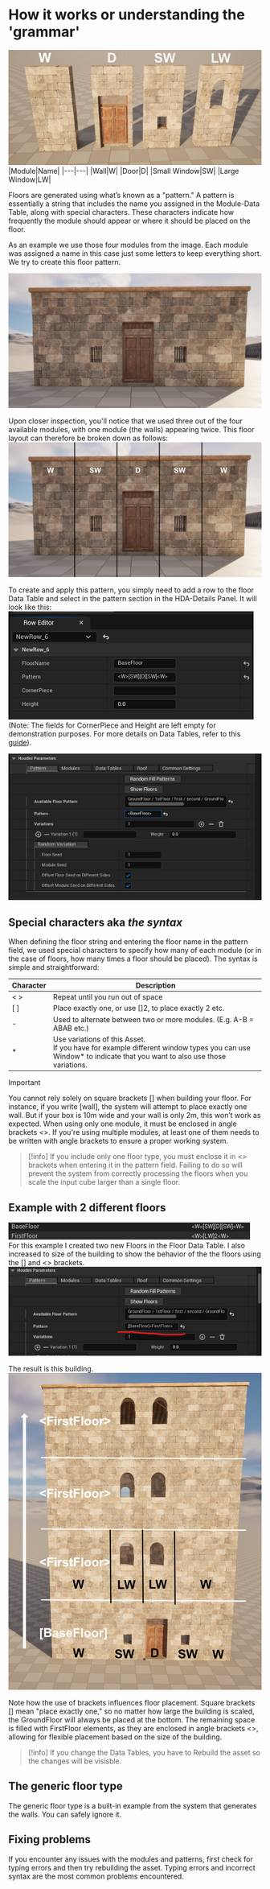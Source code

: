 # How it works or understanding the 'grammar'

![](images/Pattern-Modules-Used.png)
|Module|Name|
|---|---|
|Wall|W|
|Door|D|
|Small Window|SW|
|Large Window|LW|


Floors are generated using what’s known as a "pattern." A pattern is essentially a string that includes the name you assigned in the Module-Data Table, along with special characters. These characters indicate how frequently the module should appear or where it should be placed on the floor.


As an example we use those four modules from the image. Each module was assigned a name in this case just some letters to keep everything short. We try to create this floor pattern.

![](<images/Pattern Example.png>)

Upon closer inspection, you'll notice that we used three out of the four available modules, with one module (the walls) appearing twice. This floor layout can therefore be broken down as follows:
![](<images/Pattern Example01 E.png>)


To create and apply this pattern, you simply need to add a row to the floor Data Table and select in the pattern section in the HDA-Details Panel. It will look like this:
![](<images/Pattern Example01.png>)
(Note: The fields for CornerPiece and Height are left empty for demonstration purposes. For more details on Data Tables, refer to this [guide](add-new-items.md)).

![](<images/Pattern Example01 apply.png>)


## Special characters aka *the syntax*

When defining the floor string and entering the floor name in the pattern field, we used special characters to specify how many of each module (or in the case of floors, how many times a floor should be placed). The syntax is simple and straightforward:

|Character|Description|
|---|---|
|<  >|Repeat until you run out of space|
|[  ]|Place exactly one, or use []2, to place exactly 2 etc.|
| - | Used to alternate between two or more modules. (E.g. A-B = ABAB etc.)|
|*|Use variations of this Asset. <br>If you have for example different window types you can use Window* to indicate that you want to also use those variations.|

> [!Important]
> You cannot rely solely on square brackets [] when building your floor. For instance, if you write [wall], the system will attempt to place exactly one wall. But if your box is 10m wide and your wall is only 2m, this won’t work as expected. When using only one module, it must be enclosed in angle brackets <>. If you're using multiple modules, at least one of them needs to be written with angle brackets to ensure a proper working system.

> [!info]
> If you include only one floor type, you must enclose it in <> brackets when entering it in the pattern field. Failing to do so will prevent the system from correctly processing the floors when you scale the input cube larger than a single floor.

## Example with 2 different floors
![alt text](<images/Pattern Example02.png>)
For this example I created two new Floors in the Floor Data Table. I also increased to size of the building to show the behavior of the the floors using the [] and <> brackets.
![](<images/Pattern Example02ue Floors HDA.png>)

The result is this building.
![alt text](<images/Pattern Example Floors.png>)

Note how the use of brackets influences floor placement. Square brackets [] mean "place exactly one," so no matter how large the building is scaled, the GroundFloor will always be placed at the bottom. The remaining space is filled with FirstFloor elements, as they are enclosed in angle brackets <>, allowing for flexible placement based on the size of the building.
> [!info]
> If you change the Data Tables, you have to Rebuild the asset so the changes will be visisble.

## The generic floor type

The generic floor type is a built-in example from the system that generates the walls. You can safely ignore it.

## Fixing problems

If you encounter any issues with the modules and patterns, first check for typing errors and then try rebuilding the asset. Typing errors and incorrect syntax are the most common problems encountered.